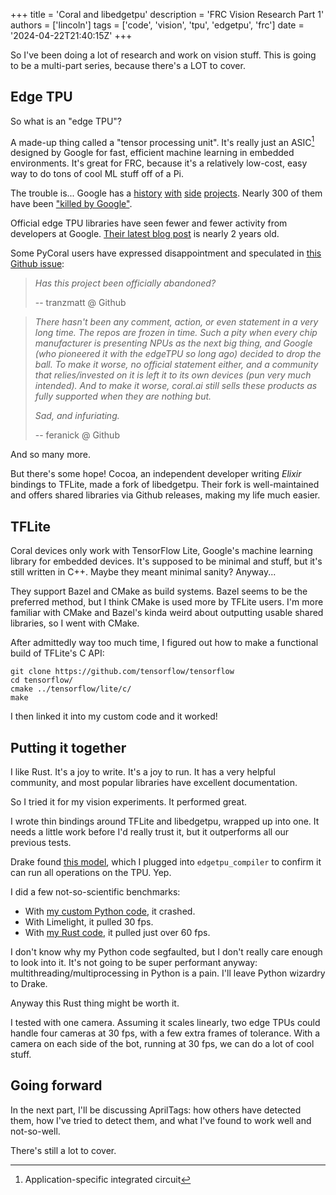 +++
title = 'Coral and libedgetpu'
description = 'FRC Vision Research Part 1'
authors = ['lincoln']
tags = ['code', 'vision', 'tpu', 'edgetpu', 'frc']
date = '2024-04-22T21:40:15Z'
+++

So I've been doing a lot of research and work on vision stuff.
This is going to be a multi-part series, because there's a LOT to cover.

## Edge TPU

So what is an "edge TPU"?

A made-up thing called a "tensor processing unit".
It's really just an ASIC[^1] designed by Google for fast, efficient machine learning in embedded environments.
It's great for FRC, because it's a relatively low-cost, easy way to do tons of cool ML stuff off of a Pi.

The trouble is... Google has a [history](https://en.wikipedia.org/wiki/Google%2B#Shutdown_of_consumer_version) [with](https://github.com/tensorflow/swift) [side](https://www.theverge.com/2021/1/21/22243484/alphabet-google-shutting-down-loon-internet-balloon-company-x) [projects](https://web.archive.org/web/20201202153708/https://support.google.com/poly/answer/10192635).
Nearly 300 of them have been ["killed by Google"](https://killedbygoogle.com/).

Official edge TPU libraries have seen fewer and fewer activity from developers at Google.
[Their latest blog post](https://developers.googleblog.com/2022/05/coral-googles-platform-for-edge-ai.html) is nearly 2 years old.

Some PyCoral users have expressed disappointment and speculated in [this Github issue](https://github.com/google-coral/pycoral/issues/137):

 > *Has this project been officially abandoned?*
 >
 > -- tranzmatt @ Github

 > *There hasn't been any comment, action, or even statement in a very long time. The repos are frozen in time. Such a pity when every chip manufacturer is presenting NPUs as the next big thing, and Google (who pioneered it with the edgeTPU so long ago) decided to drop the ball. To make it worse, no official statement either, and a community that relies/invested on it is left it to its own devices (pun very much intended). And to make it worse, coral.ai still sells these products as fully supported when they are nothing but.*
 >
 > *Sad, and infuriating.*
 >
 > -- feranick @ Github

And so many more.

But there's some hope!
Cocoa, an independent developer writing *Elixir* bindings to TFLite, made a fork of libedgetpu.
Their fork is well-maintained and offers shared libraries via Github releases, making my life much easier.

## TFLite

Coral devices only work with TensorFlow Lite, Google's machine learning library for embedded devices.
It's supposed to be minimal and stuff, but it's still written in C++.
Maybe they meant minimal sanity? Anyway...

They support Bazel and CMake as build systems.
Bazel seems to be the preferred method, but I think CMake is used more by TFLite users.
I'm more familiar with CMake and Bazel's kinda weird about outputting usable shared libraries, so I went with CMake.

After admittedly way too much time, I figured out how to make a functional build of TFLite's C API:

```shell
git clone https://github.com/tensorflow/tensorflow
cd tensorflow/
cmake ../tensorflow/lite/c/
make
```

I then linked it into my custom code and it worked!

## Putting it together

I like Rust.
It's a joy to write. It's a joy to run.
It has a very helpful community, and most popular libraries have excellent documentation.

So I tried it for my vision experiments.
It performed great.

I wrote thin bindings around TFLite and libedgetpu, wrapped up into one.
It needs a little work before I'd really trust it, but it outperforms all our previous tests.

Drake found [this model](https://drive.google.com/file/d/1SPsWfmfVcdSvBOJgvrviB1rTjDHqKx_o/view?usp=sharing), which I plugged into `edgetpu_compiler` to confirm it can run all operations on the TPU.
Yep.

I did a few not-so-scientific benchmarks:
 - With [my custom Python code](https://github.com/4533-phoenix/crescendo-vision/blob/07f16aaed6947af4b7decbf7587e32f45bf62145/crescendo_vision/notedetector.py), it crashed.
 - With Limelight, it pulled 30 fps.
 - With [my Rust code](https://github.com/frc4533-lincoln/chalkydri/blob/main/chalkydri-tfledge/src/main.rs), it pulled just over 60 fps.

I don't know why my Python code segfaulted, but I don't really care enough to look into it.
It's not going to be super performant anyway: multithreading/multiprocessing in Python is a pain.
I'll leave Python wizardry to Drake.

Anyway this Rust thing might be worth it.

I tested with one camera.
Assuming it scales linearly, two edge TPUs could handle four cameras at 30 fps, with a few extra frames of tolerance.
With a camera on each side of the bot, running at 30 fps, we can do a lot of cool stuff.

## Going forward

In the next part, I'll be discussing AprilTags: how others have detected them, how I've tried to detect them, and what I've found to work well and not-so-well.

There's still a lot to cover.



[^1]: Application-specific integrated circuit
